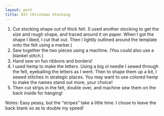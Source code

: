 ```yaml
---
layout: post
title: DIY Christmas Stocking
---
```


1. Cut stocking shape out of thick felt. (I used another stocking to get the size and rough shape, and traced around it on paper. When I got the shape I liked, I cut that out. Then I lightly outlined around the template onto the felt using a marker.)
2. Sew together the two pieces using a machine. (You could also use a blanket stitch.)
3. Hand sew on fun ribbons and borders!
4. I used hemp to make the letters. Using a big ol needle I sewed through the felt, eyeballing the letters as I went. Then to shape them up a bit, I sewed stitches in strategic places. You may want to use colored hemp to make the names stand out more, your choice!
5. Then cut strips in the felt, double over, and machine sew them on the back inside for hanging!

Notes: Easy peasy, but the “stripes” take a little time. I chose to leave the back blank so as to double my speed!
